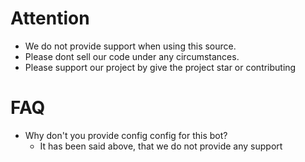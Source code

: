 # Attention
  - We do not provide support when using this source.
  - Please dont sell our code under any circumstances.
  - Please support our project by give the project star or contributing

# FAQ
  - Why don't you provide config config for this bot?
    - It has been said above, that we do not provide any support
